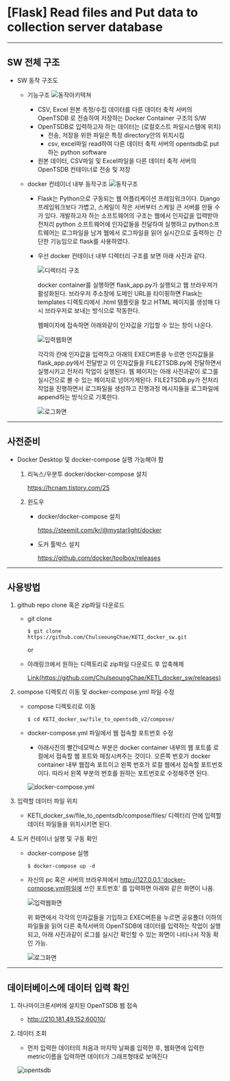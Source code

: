 # [Flask] Read files and Put data to collection server database

----

## SW 전체 구조

  - SW 동작 구조도

    - 기능구조
      ![동작아키텍쳐](./image/architecture.png)

        - CSV, Excel 원본 측정/수집 데이터를 다른 데이터 축적 서버의 OpenTSDB 로 전송하여 저장하는 Docker Container 구조의 S/W
        - OpenTSDB로 입력하고자 하는 데이터는 (로컬호스트 파일시스템에 위치)  
            - 전송, 저장을 위한 파일은 특정 directory안의 위치시킴
            - csv, excel파일 read하여  다른 데이터 축적 서버의 opentsdb로 put하는 python software
        - 원본 데이터, CSV파일 및 Excel파일을 다른 데이터 축적 서버의 OpenTSDB 컨테이너로 전송 및 저장

    - docker 컨테이너 내부 동작구조
      ![동작구조](./image/function.png)

        - Flask는 Python으로 구동되는 웹 어플리케이션 프레임워크이다. Django 프레임워크보다 가볍고, 스케일이 작은 서버부터 스케일 큰 서버를 만들 수가 있다. 개발하고자 하는 소프트웨어의 구조는 웹에서 인자값을 입력받아 전처리 python 소프트웨어에 인자값들을 전달하여 실행하고 python소프트웨어는 로그파일을 남겨 웹에서 로그파일을 읽어 실시간으로 출력하는 간단한 기능임으로 flask를 사용하였다.
        
        - 우선 docker 컨테이너 내부 디렉터리 구조를 보면 아래 사진과 같다.

          ![디렉터리 구조](./image/dir.PNG)  

          docker container를 실행하면 flask_app.py가 실행되고 웹 브라우져가 활성화된다. 브라우저 주소창에 도메인 URL을 타이핑하면 Flask는 templates 디렉토리에서 .html 템플릿을 찾고 HTML 페이지를 생성해 다시 브라우저로 보내는 방식으로 작동한다.

          웹페이지에 접속하면 아래와같이 인자값을 기입할 수 있는 창이 나온다. 

          ![입력웹화면](./image/main.PNG)

          각각의 칸에 인자값을 입력하고 아래의 EXEC버튼을 누르면 인자값들을 flask_app.py에서 전달받고 이 인자값들을 FILE2TSDB.py에 전달하면서 실행시키고 전처리 작업이 실행된다. 웹 페이지는 아래 사진과같이 로그를 실시간으로 볼 수 있는 페이지로 넘어가게된다. FILE2TSDB.py가 전처리작업을 진행하면서 로그파일을 생성하고 진행과정 메시지들을 로그파일에 append하는 방식으로 기록한다. 

          ![로그화면](./image/result.PNG)


----


## 사전준비

- Docker Desktop 및 docker-compose 실행 가능해야 함

  1.  리눅스/우분투 docker/docker-compose 설치
  
      https://hcnam.tistory.com/25
      
  2. 윈도우
  
     - docker/docker-compose 설치
  
       https://steemit.com/kr/@mystarlight/docker
      
     - 도커 툴박스 설치

       https://github.com/docker/toolbox/releases


----

## 사용방법

  1. github repo clone 혹은 zip파일 다운로드
  
      - git clone

            $ git clone https://github.com/ChulseoungChae/KETI_docker_sw.git
        
        or
      
      - 아래링크에서 원하는 디렉토리로 zip파일 다운로드 후 압축해제

          [Link(https://github.com/ChulseoungChae/KETI_docker_sw/releases)](https://github.com/ChulseoungChae/KETI_docker_sw/releases
)
      
  2. compose 디렉토리 이동 및 docker-compose.yml 파일 수정

        - compose 디렉토리로 이동

              $ cd KETI_docker_sw/file_to_opentsdb_v2/compose/ 

        - docker-compose.yml 파일에서 웹 접속할 포트번호 수정
          -  아래사진의 빨간네모박스 부분은 docker container 내부의 웹 포트를 로컬에서 접속할 웹 포트와 매칭시켜주는 것이다. 오른쪽 번호가 docker container 내부 웹접속 포트이고 왼쪽 번호가 로컬 웹에서 접속할 포트번호이다. 따라서 왼쪽 부분의 번호를 원하는 포트번호로 수정해주면 된다.

            ![docker-compose.yml](./image/docker_compose.png)
   
  3. 입력할 데이터 파일 위치

        - KETI_docker_sw/file_to_opentsdb/compose/files/ 디렉터리 안에 입력할 데이터 파일들을 위치시키면 된다.



  4. 도커 컨테이너 실행 및 구동 확인

     - docker-compose 실행
        
           $ docker-compose up -d 

     - 자신의 pc 혹은 서버의 브라우져에서 http://127.0.0.1:'docker-compose.yml파일에 쓰인 포트번호' 를 입력하면 아래와 같은 화면이 나옴.

       ![입력웹화면](./image/main.PNG)
       
        위 화면에서 각각의 인자값들을 기입하고 EXEC버튼을 누르면 공유폴더 이하의 파일들을 읽어 다른 축적서버의 OpenTSDB에 데이터를 입력하는 작업이 실행되고, 아래 사진과같이 로그를 실시간 확인할 수 있는 화면이 나타나서 작동 확인 가능.

       ![로그화면](./image/result.PNG)

----

## 데이터베이스에 데이터 입력 확인

  1. 하나마이크론서버에 설치된 OpenTSDB 웹 접속

      - http://210.181.49.152:60010/ 

  2. 데이터 조회

      - 먼저 입력한 데이터의 처음과 마지막 날짜를 입력한 후, 웹화면에 입력한 metric이름을 입력하면 데이터가 그래프형태로 보여진다
      
     ![opentsdb](./image/opentsdb.PNG)
